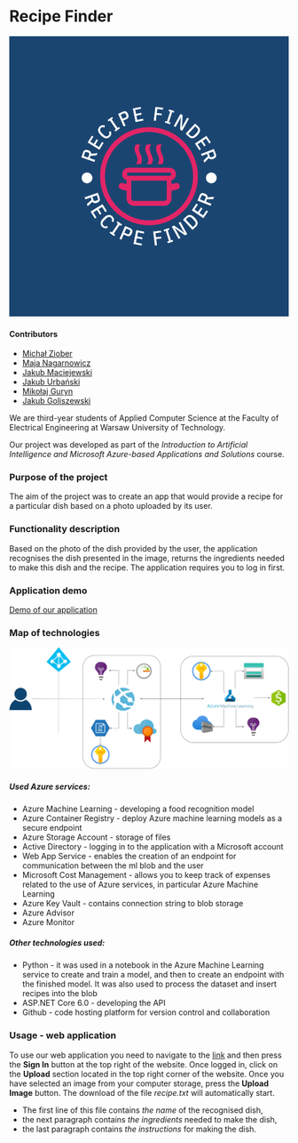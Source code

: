 

# Recipe Finder
![our logo](https://github.com/Majkel572/AzureRecipeFinder/blob/mobile-app/app/src/debug/res/drawable/logo_color.png)
#### Contributors

- [Michał Ziober](https://github.com/micha5555)
- [Maja Nagarnowicz](https://github.com/nebraszka)
- [Jakub Maciejewski](https://github.com/PiorunPL)
- [Jakub Urbański](https://github.com/urbanski220)
- [Mikołaj Guryn](https://github.com/majkel572)
- [Jakub Goliszewski](https://github.com/jgoliszewski)

We are third-year students of Applied Computer Science at the Faculty of Electrical Engineering at Warsaw University of Technology.

Our project was developed as part of the *Introduction to Artificial Intelligence and Microsoft Azure-based Applications and Solutions* course.

### Purpose of the project

The aim of the project was to create an app that would provide a recipe for a particular dish based on a photo uploaded by its user.

### Functionality description

Based on the photo of the dish provided by the user, the application recognises the dish presented in the image, returns the ingredients needed to make this dish and the recipe.
The application requires you to log in first.

### Application demo

[Demo of our application](https://www.youtube.com/watch?v=KMOndmBJCx8)

### Map of technologies

![diagram](https://github.com/Majkel572/AzureRecipeFinder/blob/main/diagram.drawio_page-0001.jpg)
##### Used Azure services:
- Azure Machine Learning - developing a food recognition model
- Azure Container Registry - deploy Azure machine learning models as a secure endpoint
- Azure Storage Account - storage of files 
- Active Directory - logging in to the application with a Microsoft account
- Web App Service - enables the creation of an endpoint for communication between the ml blob and the user
- Microsoft Cost Management - allows you to keep track of expenses related to the use of Azure services, in particular Azure Machine Learning
- Azure Key Vault - contains connection string to blob storage
- Azure Advisor 
- Azure Monitor

##### Other technologies used:
- Python - it was used in a notebook in the Azure Machine Learning service to create and train a model, and then to create an endpoint with the finished model. It was also used to process the dataset and insert recipes into the blob
- ASP.NET Core 6.0 - developing the API
- Github - code hosting platform for version control and collaboration

### Usage - web application
To use our web application you need to navigate to the [link](https://recipefinder7.azurewebsites.net/) and then press the **Sign In** button at the top right of the website. Once logged in, click on the **Upload** section located in the top right corner of the website. Once you have selected an image from your computer storage, press the **Upload Image** button. The download of the file *recipe.txt* will automatically start. 
- The first line of this file contains *the name* of the recognised dish,
- the next paragraph contains *the ingredients* needed to make the dish,
- the last paragraph contains *the instructions* for making the dish.
